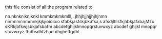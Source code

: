 this file consist of all the program related to

nn.nknknlknlknkl
kmmkmkmkmlll,,
jhhjhjjhjjhjhjnmn
nnmnmnnmmnkjkjkjioioioio
sfabkjasfskjbkafsa,s
afsdjlhlsfkjhbkjafxbajMzx
sKRkjbfkwjsbkjafsbafm
abcdefghijklmnopqrstuvwxyz
abcdef
ghijkl
mnopqr
stuvwxyz
fhdhsdhfzhad
dhghetfgdht
